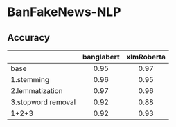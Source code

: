 # BanFakeNews-NLP
## Accuracy

|  | banglabert | xlmRoberta |
|:---|:---:|:---:|
|base|0.95|0.97|
|1.stemming|0.96|0.95|
|2.lemmatization|0.97|0.96|
|3.stopword removal|0.92|0.88|
|1+2+3|0.92|0.93|

